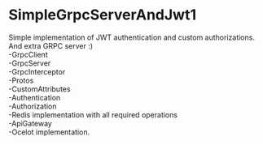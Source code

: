 # SimpleGrpcServerAndJwt1
Simple implementation of JWT authentication and custom authorizations. And extra GRPC server :)</br>
-GrpcClient</br>
-GrpcServer</br>
-GrpcInterceptor</br>
-Protos</br>
-CustomAttributes</br>
-Authentication</br>
-Authorization</br>
-Redis implementation with all required operations</br>
-ApiGateway</br>
-Ocelot implementation.
